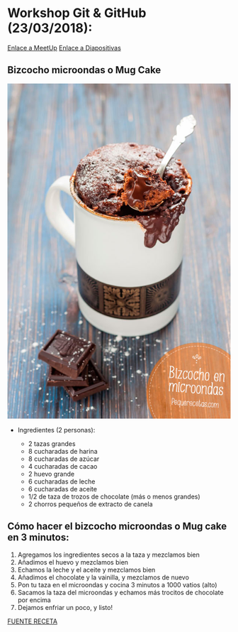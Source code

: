 # Workshop Git & GitHub (23/03/2018):

[Enlace a MeetUp](https://www.meetup.com/es-ES/yunemy/events/248668987/)
[Enlace a Diapositivas](https://drive.google.com/file/d/19JNHs4_G5_5pZPb3vyUwOQmBR9Uah4lK/view?usp=sharing)

## Bizcocho microondas o Mug Cake

![alt text](/images/mug-cake-bizcocho-microondas.jpg)

- Ingredientes (2 personas):

  *  2 tazas grandes
  *  8 cucharadas de harina
  *  8 cucharadas de azúcar
  *  4 cucharadas de cacao
  *  2 huevo grande
  *  6 cucharadas de leche
  *  6 cucharadas de aceite
  *  1/2 de taza de trozos de chocolate (más o menos grandes)
  *  2 chorros pequeños de extracto de canela
## Cómo hacer el bizcocho microondas o Mug cake en 3 minutos:

1. Agregamos los ingredientes secos a la taza y mezclamos bien
2. Añadimos el huevo y mezclamos bien
3. Echamos la leche y el aceite y mezclamos bien
4. Añadimos el chocolate y la vainilla, y mezclamos de nuevo
5. Pon tu taza en el microondas y cocina 3 minutos a 1000 vatios (alto)
6. Sacamos la taza del microondas y echamos más trocitos de chocolate por encima
7. Dejamos enfriar un poco, y listo!

[FUENTE RECETA](https://www.pequerecetas.com/receta/bizcocho-microondas/)
